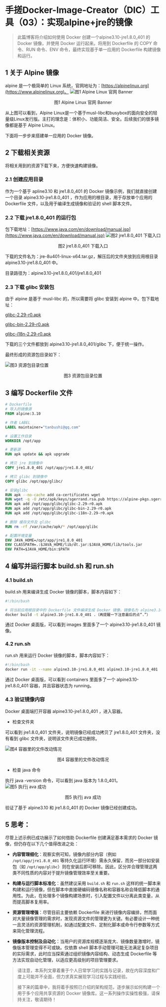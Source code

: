 # 手搓Docker-Image-Creator（DIC）工具（03）：实现alpine+jre的镜像
>此篇博客将介绍如何使用 Docker 创建一个alpine3.10-jre1.8.0_401 的 Docker 镜像，并使用 Docker 运行起来。将用到 Dockerfile 的 COPY 命令、RUN 命令、ENV 命令，最终实现基于单一应用的 Dockerfile 构建镜像和运行。
## 1 关于 Alpine 镜像
alpine 是一个极简单的 Linux 系统，官网地址为：[https://alpinelinux.org](https://www.alpinelinux.org)。
![图1  Alpine Linux 官网 Banner](_static/手搓Docker-Image-Creator（DIC）工具（03）：实现alpine+jre的镜像-01.png)
<center>图1  Alpine Linux 官网 Banner</center>

从上图可以看到，Alpine Linux是一个基于musl-libc和busybox的面向安全的轻量级Linux发行版。主打的理念是：体积小、功能简洁、安全。后续我们的很多镜像都是基于 Alpine Linux。

下面将一步步来搭建单一应用的 Docker 镜像。
## 2 下载相关资源
将相关用到的资源下载下来，方便快速构建镜像。
### 2.1 创建应用目录
作为一个基于 apline3.10 和 jre1.8.0_401 的 Docker 镜像示例，我们就直接创建一个目录 alpine3.10-jre1.8.0_401 ，作为应用的根目录，用于存放单个应用的 Dockerfile 文件，以及用于编译生成镜像和验证的 shell 脚本文件。
### 2.2 下载 jre1.8.0_401 的运行包
包下载地址：[https://www.java.com/en/download/manual.jsp](https://www.java.com/en/download/manual.jsp)
![图2  jre1.8.0_401 下载入口](_static/手搓Docker-Image-Creator（DIC）工具（03）：实现alpine+jre的镜像-02.png)
<center>图2  jre1.8.0_401 下载入口</center>

下载的文件名为：jre-8u401-linux-x64.tar.gz，解压后的文件夹放到应用根目录 alpine3.10-jre1.8.0_401 中。

目录路径为：alpine3.10-jre1.8.0_401/jre1.8.0_401
### 2.3 下载 glibc 安装包
由于 alpine 是基于 musl-libc 的，所以需要将 glibc 安装到 alpine 中。包下载地址：

[glibc-2.29-r0.apk](https://github.com/sgerrand/alpine-pkg-glibc/releases/download/2.29-r0/glibc-2.29-r0.apk)

[glibc-bin-2.29-r0.apk](https://github.com/sgerrand/alpine-pkg-glibc/releases/download/2.29-r0/glibc-bin-2.29-r0.apk)

[glibc-i18n-2.29-r0.apk](https://github.com/sgerrand/alpine-pkg-glibc/releases/download/2.29-r0/glibc-i18n-2.29-r0.apk)

下载的三个文件都放到 alpine3.10-jre1.8.0_401/glibc 下，便于统一操作。

最终形成的资源包目录如下：

![图3  资源包目录位置](_static/手搓Docker-Image-Creator（DIC）工具（03）：实现alpine+jre的镜像-03.png)
<center>图3  资源包目录位置</center>

## 3 编写 Dockerfile 文件
```Dockerfile
# Dockerfile
# 导入的镜像源
FROM alpine:3.10

# 作者 LABEL
LABEL maintainer="tanbushi@qq.com"

# 设置工作目录
WORKDIR /opt/app

# 更新源
RUN apk update && apk upgrade

# 拷贝 jre 到镜像中
COPY jre1.8.0_401 /opt/app/jre1.8.0_401/

# 拷贝 glibc 到镜像中
COPY glibc /opt/app/glibc/

# 安装glibc
RUN apk --no-cache add ca-certificates wget 
RUN wget -q -O /etc/apk/keys/sgerrand.rsa.pub https://alpine-pkgs.sgerrand.com/sgerrand.rsa.pub
RUN apk add /opt/app/glibc/glibc-2.29-r0.apk
RUN apk add /opt/app/glibc/glibc-bin-2.29-r0.apk
RUN apk add /opt/app/glibc/glibc-i18n-2.29-r0.apk

# 删除 缓存文件及 glibc
RUN rm -rf /var/cache/apk/* /opt/app/glibc

# 配置环境变量
ENV JAVA_HOME=/opt/app/jre1.8.0_401
ENV CLASSPATH=.:$JAVA_HOME/lib/dt.jar:$JAVA_HOME/lib/tools.jar
ENV PATH=$JAVA_HOME/bin:$PATH
```

## 4 编写并运行脚本 build.sh 和 run.sh
### 4.1 build.sh 

build.sh 用来编译生成 Docker 镜像的脚本，脚本内容如下：
```bash
#!/bin/bash

# 将当前应用根目录中的 Dockerfile 文件编译生成 Docker 镜像，镜像名为 alpine3.10-jre1.8.0_401
docker build -t alpine3.10-jre1.8.0_401 .（再提醒一下注意最后的点“.”）
```
通过 Docker 桌面版，可以看到 images 里面多了一个 alpine3.10-jre1.8.0_401 镜像。
### 4.2 run.sh

run.sh 用来运行 Docker 镜像的脚本，脚本内容如下：
```bash
#!/bin/bash
docker run -it --name alpine3.10-jre1.8.0_401 alpine3.10-jre1.8.0_401
```

通过 Docker 桌面版，可以看到 containers 里面多了一个 alpine3.10-jre1.8.0_401 容器，并且容器状态为 running。

### 4.3 验证镜像内容
Docker 桌面端打开容器 alpine3.10-jre1.8.0_401 ，进入容器。
- 检查文件夹

可以看到 jre1.8.0_401 文件夹，说明镜像已经成功拷贝了 jre1.8.0_401 文件夹，没有看到 glibc 文件夹，说明该文件夹已成功删除。

![图4  容器里的文件改动情况](_static/手搓Docker-Image-Creator（DIC）工具（03）：实现alpine+jre的镜像-04.png)
<center>图4  容器里的文件改动情况</center>

- 检查 java 命令

执行 java -version 命令，可以看到 java 版本为 1.8.0_401。
![图5  执行j ava 成功](_static/手搓Docker-Image-Creator（DIC）工具（03）：实现alpine+jre的镜像-05.png)
<center>图5  执行j ava 成功</center>

验证了基于 alpine3.10 和 jre1.8.0_401 的 Docker 镜像已经创建成功。

## 5 思考：
尽管上述示例已成功展示了如何借助 Dockerfile 创建满足基本需求的 Docker 镜像，但仍存在以下几个值得改进之处：

- **内容管理细化**：观察实例可知，镜像内部分内容（例如 `/opt/app/jre1.8.0_401` 等持久化运行环境）需永久保留，而另一部分如安装包（如 `/opt/app/glibc`）则在安装后即可移除。因此，区分并合理管理这两类不同性质的内容对于提升镜像管理效率至关重要。

- **构建与运行脚本标准化**：虽然建议采用 `build.sh` 和 `run.sh` 这样的统一脚本来构建和运行镜像，但在脚本中直接硬编码镜像名称和容器名称会降低脚本的通用性。为此，在处理多个镜像构建场景时，引入配置文件以分离此类变量，从而提高脚本复用率。

- **资源管理增强**：尽管目前主要依赖 Dockerfile 来进行镜像内容编排，然而面对大量镜像管理的需求时，发现资源文件的管理更为关键。有必要设计一种统一且灵活的资源管理机制，如通过配置文件、定制化脚本或命令行参数等方式来简化管理流程。

- **镜像版本控制及自动化**：当用户的资源库规模逐渐庞大、镜像数量激增时，镜像版本管理变得不可或缺。仅依靠 shell 脚本手动管理可能无法满足复杂项目的实际需求，此时应当探索通过组织镜像内容结构、动态生成 Dockerfile 等方法实现自动化管理，以适应更高级别的项目管理要求。

>请注意，本系列文章着重于个人日常学习的实践与记录，故在内容深度和广度上可能并不全面，但力求真实展现学习过程与实践经验。
>
>接下来的篇章中，我将着手按照已介绍的架构规范，逐步展示如何构建一个用于多个应用共享资源的 Docker 镜像库。这一系列操作实操性极强，请保持关注，敬请期待！
